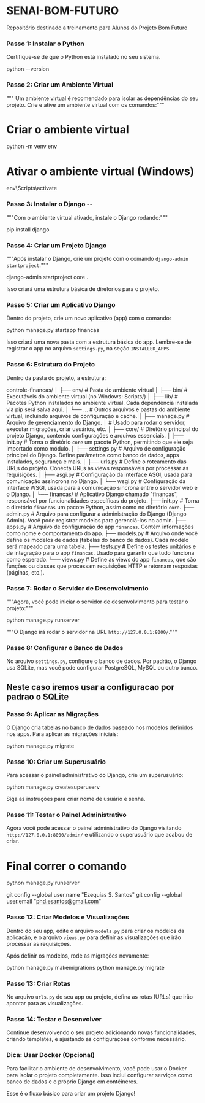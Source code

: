 # SENAI-BOM-FUTURO
Repositório destinado a treinamento para Alunos do Projeto Bom Futuro




### Passo 1: Instalar o Python
Certifique-se de que o Python está instalado no seu sistema. 

python --version



### Passo 2: Criar um Ambiente Virtual
""" Um ambiente virtual é recomendado para isolar as dependências do seu projeto. 
Crie e ative um ambiente virtual com os comandos:"""


# Criar o ambiente virtual
python -m venv env

# Ativar o ambiente virtual (Windows)
env\Scripts\activate



### Passo 3: Instalar o Django -- 

"""Com o ambiente virtual ativado, instale o Django rodando:"""

pip install django


### Passo 4: Criar um Projeto Django
"""Após instalar o Django, crie um projeto com o comando `django-admin startproject`:"""


django-admin startproject core .


Isso criará uma estrutura básica de diretórios para o projeto.

### Passo 5: Criar um Aplicativo Django
Dentro do projeto, crie um novo aplicativo (app) com o comando:


python manage.py startapp financas


Isso criará uma nova pasta com a estrutura básica do app. Lembre-se de registrar o app no arquivo `settings.py`, na seção `INSTALLED_APPS`.

### Passo 6: Estrutura do Projeto
Dentro da pasta do projeto, a estrutura:


controle-financas/
│
├── env/                # Pasta do ambiente virtual
│   ├── bin/            # Executáveis do ambiente virtual (no Windows: Scripts/)
│   ├── lib/            # Pacotes Python instalados no ambiente virtual. Cada dependência instalada via pip será salva aqui.
│   └── ...             # Outros arquivos e pastas do ambiente virtual, incluindo arquivos de configuração e cache.
│
├── manage.py           # Arquivo de gerenciamento do Django.
│                       # Usado para rodar o servidor, executar migrações, criar usuários, etc.
│
├── core/               # Diretório principal do projeto Django, contendo configurações e arquivos essenciais.
│   ├── __init__.py     # Torna o diretório `core` um pacote Python, permitindo que ele seja importado como módulo.
│   ├── settings.py     # Arquivo de configuração principal do Django. Define parâmetros como banco de dados, apps instalados, segurança e mais.
│   ├── urls.py         # Define o roteamento das URLs do projeto. Conecta URLs às views responsáveis por processar as requisições.
│   ├── asgi.py         # Configuração da interface ASGI, usada para comunicação assíncrona no Django.
│   └── wsgi.py         # Configuração da interface WSGI, usada para a comunicação síncrona entre o servidor web e o Django.
│
└── financas/           # Aplicativo Django chamado "financas", responsável por funcionalidades específicas do projeto.
    ├── __init__.py     # Torna o diretório `financas` um pacote Python, assim como no diretório `core`.
    ├── admin.py        # Arquivo para configurar a administração do Django (Django Admin). Você pode registrar modelos para gerenciá-los no admin.
    ├── apps.py         # Arquivo de configuração do app `financas`. Contém informações como nome e comportamento do app.
    ├── models.py       # Arquivo onde você define os modelos de dados (tabelas do banco de dados). Cada modelo será mapeado para uma tabela.
    ├── tests.py        # Define os testes unitários e de integração para o app `financas`. Usado para garantir que tudo funciona como esperado.
    └── views.py        # Define as views do app `financas`, que são funções ou classes que processam requisições HTTP e retornam respostas (páginas, etc.).


### Passo 7: Rodar o Servidor de Desenvolvimento
"""Agora, você pode iniciar o servidor de desenvolvimento para testar o projeto:"""

python manage.py runserver


"""O Django irá rodar o servidor na URL `http://127.0.0.1:8000/`."""



### Passo 8: Configurar o Banco de Dados
No arquivo `settings.py`, configure o banco de dados. Por padrão, o Django usa SQLite, mas você pode configurar PostgreSQL, MySQL ou outro banco.

## Neste caso iremos usar a configuracao por padrao o SQLite

### Passo 9: Aplicar as Migrações
O Django cria tabelas no banco de dados baseado nos modelos definidos nos apps. Para aplicar as migrações iniciais:


python manage.py migrate


### Passo 10: Criar um Superusuário
Para acessar o painel administrativo do Django, crie um superusuário:


python manage.py createsuperuserv


Siga as instruções para criar nome de usuário e senha.

### Passo 11: Testar o Painel Administrativo
Agora você pode acessar o painel administrativo do Django visitando `http://127.0.0.1:8000/admin/` e utilizando o superusuário que acabou de criar.

# Final correr o comando

python manage.py runserver

git config --global user.name "Ezequias S. Santos"
git config --global user.email "phd.esantos@gmail.com"




### Passo 12: Criar Modelos e Visualizações
Dentro do seu app, edite o arquivo `models.py` para criar os modelos da aplicação, e o arquivo `views.py` para definir as visualizações que irão processar as requisições. 

Após definir os modelos, rode as migrações novamente:

python manage.py makemigrations
python manage.py migrate


### Passo 13: Criar Rotas
No arquivo `urls.py` do seu app ou projeto, defina as rotas (URLs) que irão apontar para as visualizações.

### Passo 14: Testar e Desenvolver
Continue desenvolvendo o seu projeto adicionando novas funcionalidades, criando templates, e ajustando as configurações conforme necessário.

### Dica: Usar Docker (Opcional)
Para facilitar o ambiente de desenvolvimento, você pode usar o Docker para isolar o projeto completamente. Isso inclui configurar serviços como banco de dados e o próprio Django em contêineres.

Esse é o fluxo básico para criar um projeto Django!
